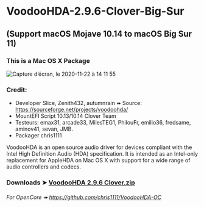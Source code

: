 # VoodooHDA-2.9.6-Clover-Big-Sur

## (Support macOS Mojave 10.14 to macOS Big Sur 11)

### This is a Mac OS X Package
![Capture d’écran, le 2020-11-22 à 14 11 55](https://user-images.githubusercontent.com/6248794/99914779-c5992d00-2ccd-11eb-99a6-37fa2151f2de.png)

### Credit:
- Developer Slice, Zenith432, autumnrain ➠ Source: https://sourceforge.net/projects/voodoohda/
- MountEFI Script 10.13/10.14 Clover Team
- Testeurs: emax31, arcade33, MilesTEG1, PhilouFr, emilio36, fredsame, aminov41, sevan, JMB.
- Packager chris1111


VoodooHDA is an open source audio driver for devices compliant with the Intel High Definition Audio (HDA) specification.
It is intended as an Intel-only replacement for AppleHDA on Mac OS X with support for a wide range of audio controllers and codecs.
### Downloads ➤ [VoodooHDA 2.9.6 Clover.zip](https://github.com/chris1111/VoodooHDA-2.9.6-Clover-Big-Sur/releases/tag/V1)
 
 ###### For OpenCore ➠ https://github.com/chris1111/VoodooHDA-OC
 
 

